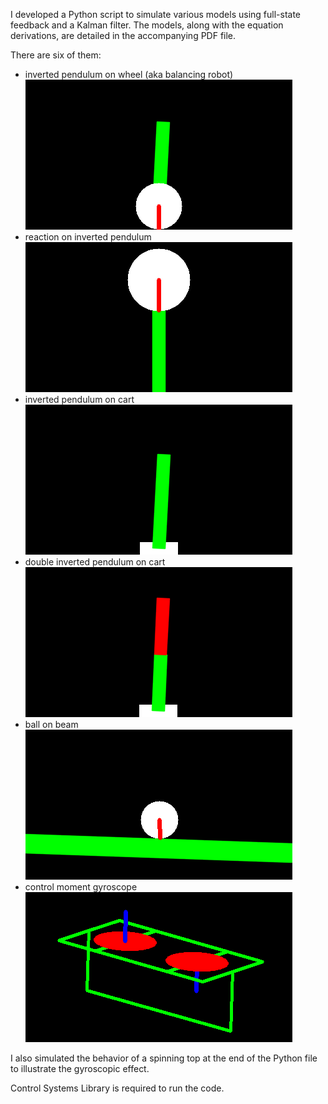 I developed a Python script to simulate various models using full-state feedback and a Kalman filter. The models, along with the equation derivations, are detailed in the accompanying PDF file.

There are six of them:
- inverted pendulum on wheel (aka balancing robot)  
![image](https://github.com/Ivan-dta-Hu/ControlSystemSimulation/blob/main/gif/InvertedPendulumOnWheel.gif)
- reaction on inverted pendulum  
![image](https://github.com/Ivan-dta-Hu/ControlSystemSimulation/blob/main/gif/ReactionWheelOnInvertedPendulum.gif)
- inverted pendulum on cart  
![image](https://github.com/Ivan-dta-Hu/ControlSystemSimulation/blob/main/gif/InvertedPendulumOnCart.gif)
- double inverted pendulum on cart  
![image](https://github.com/Ivan-dta-Hu/ControlSystemSimulation/blob/main/gif/DoubleInvertedPendulumOnCart.gif)
- ball on beam  
![image](https://github.com/Ivan-dta-Hu/ControlSystemSimulation/blob/main/gif/BallOnBeam.gif)
- control moment gyroscope  
![image](https://github.com/Ivan-dta-Hu/ControlSystemSimulation/blob/main/gif/ControlMomentGyroscope.gif)

I also simulated the behavior of a spinning top at the end of the Python file to illustrate the gyroscopic effect.

Control Systems Library is required to run the code.
